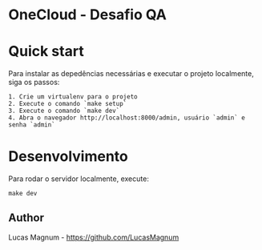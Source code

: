 OneCloud - Desafio QA
=====================

# Quick start

Para instalar as depedências necessárias e executar o projeto localmente, siga os passos:

    1. Crie um virtualenv para o projeto
    2. Execute o comando `make setup`
    3. Execute o comando `make dev`
    4. Abra o navegador http://localhost:8000/admin, usuário `admin` e senha `admin`

# Desenvolvimento

Para rodar o servidor localmente, execute:

    make dev

## Author

Lucas Magnum - https://github.com/LucasMagnum
